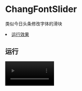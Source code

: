 # ChangFontSlider
类似今日头条修改字体的滑块

<li><a href="#homeList">运行效果</a></li>

<h2><a id="homeList">运行</a></h2>
<div>
<video src="https://github.com/DoubleYao/ChangFontSlider/blob/master/修改字体.mov" width="31%">|
</div>


